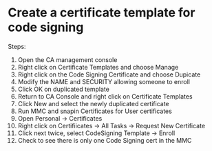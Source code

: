 # Create a certificate template for code signing

Steps:
   1. Open the CA management console
   2. Right click on Certificate Templates and choose Manage
   3. Right click on the Code Signing Certificate and choose Dupicate
   4. Modify the NAME and SECURITY allowing someone to enroll 
   5. Click OK on duplicated template
   6. Return to CA Console and right click on Certificate Templates
   7. Click New and select the newly duplicated certificate
   8. Run MMC and snapin Certificates for User certificates
   9. Open Personal -> Certificates 
  10. Right click on Certifiicates -> All Tasks -> Request New Certificate
  11. Click next twice, select CodeSigning Template -> Enroll
  12. Check to see there is only one Code Signing cert in the MMC

